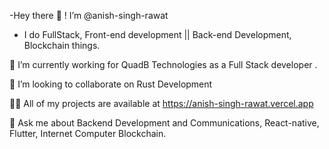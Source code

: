 -Hey there 👋 ! I’m @anish-singh-rawat

- I do FullStack, Front-end development || Back-end Development, Blockchain things.
  
🔭 I’m currently working for QuadB Technologies as a Full Stack developer .

👀 I’m looking to collaborate on Rust Development

👨‍💻 All of my projects are available at https://anish-singh-rawat.vercel.app

💬 Ask me about Backend Development and Communications, React-native, Flutter, Internet Computer Blockchain.
